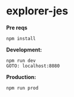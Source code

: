 # explorer-jes

**Pre reqs**
```
npm install
```

**Development:**
```
npm run dev 
GOTO: localhost:8080
```
**Production:**
```
npm run prod
```
